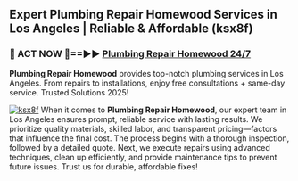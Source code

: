 ## Expert Plumbing Repair Homewood Services in Los Angeles | Reliable & Affordable (ksx8f)  

<h3>🚿 ACT NOW 🌟==►► <a href="https://tinyurl.com/2ne6vx2x" rel="nofollow">Plumbing Repair Homewood 24/7</a></h3>

**Plumbing Repair Homewood** provides top-notch plumbing services in Los Angeles. From repairs to installations, enjoy free consultations + same-day service. Trusted Solutions 2025!

[![ksx8f](https://i.imgur.com/4PFF4AK.jpeg)](https://tinyurl.com/2ne6vx2x)
When it comes to **Plumbing Repair Homewood**, our expert team in Los Angeles ensures prompt, reliable service with lasting results. We prioritize quality materials, skilled labor, and transparent pricing—factors that influence the final cost. The process begins with a thorough inspection, followed by a detailed quote. Next, we execute repairs using advanced techniques, clean up efficiently, and provide maintenance tips to prevent future issues. Trust us for durable, affordable fixes!